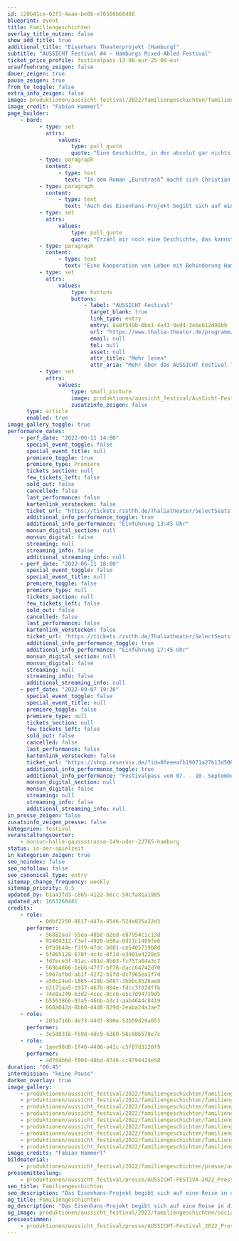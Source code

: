 ```yaml
---
id: c20b41ce-02f3-4aae-be0b-e76506b60d88
blueprint: event
title: Familiengeschichten
overlay_title_nutzen: false
show_add_title: true
additional_title: "Eisenhans Theaterprojekt [Hamburg]"
subtitle: "AUSSICHT Festival #4 – Hamburgs Mixed-Abled Festival"
ticket_price_profile: festivalpass-13-00-eur-25-00-eur
urauffuehrung_zeigen: false
dauer_zeigen: true
pause_zeigen: true
from_to_toggle: false
extra_info_zeigen: false
image: produktionen/aussicht_festival/2022/familiengeschichten/familiengeschichten_eisenhans_08_c_fabian_hammerl.jpg
image_credit: "Fabian Hammerl"
page_builder:
    - bard:
          - type: set
            attrs:
                values:
                    type: pull_quote
                    quote: "Eine Geschichte, in der absolut gar nichts passiert, außer dass sich eine alte Frau ab und zu mit ihrem Sohn streitet. Nicht ganz."
          - type: paragraph
            content:
                - type: text
                  text: "In dem Roman „Eurotrash“ macht sich Christian Kracht auf eine Reise in die Vergangenheit und in die Abgründe seiner eigenen Familiengeschichte. In „Herkunft“ beschreibt Saša Stanišić das Verhältnis zu seiner Großmutter und beleuchtet die Migrationserfahrungen in der Familie."
          - type: paragraph
            content:
                - type: text
                  text: "Auch das Eisenhans-Projekt begibt sich auf eine Reise in die Vergangenheit und inszeniert seine eigene Biografien. Orte und Menschen, sowie Entdeckungen rufen Kindheitserinnerungen wach und schauen ins Innere des eigenen Ichs."
          - type: set
            attrs:
                values:
                    type: pull_quote
                    quote: "Erzähl mir noch eine Geschichte, das kannst du so gut."
          - type: paragraph
            content:
                - type: text
                  text: "Eine Kooperation von Leben mit Behinderung Hamburg und Thalia Treffpunkt."
          - type: set
            attrs:
                values:
                    type: buttons
                    buttons:
                        - label: "AUSSICHT Festival"
                          target_blank: true
                          link_type: entry
                          entry: 8a8f549b-0be1-4e43-9ed4-3e6eb12d98b9
                          url: "https://www.thalia-theater.de/programm/jung&mehr/festivals/grenzgaenge/grenzgaenge-2022/"
                          email: null
                          tel: null
                          asset: null
                          attr_title: "Mehr lesen"
                          attr_aria: "Mehr über das AUSSICHT Festival lesen"
          - type: set
            attrs:
                values:
                    type: small_picture
                    image: produktionen/aussicht_festival/AusSicht-Festival-Logo-Rechteck.jpg
                    zusatzinfo_zeigen: false
      type: article
      enabled: true
image_gallery_toggle: true
performance_dates:
    - perf_date: "2022-06-11 14:00"
      special_event_toggle: false
      special_event_title: null
      premiere_toggle: true
      premiere_type: Premiere
      tickets_section: null
      few_tickets_left: false
      sold_out: false
      cancelled: false
      last_performance: false
      kartenlink_verstecken: false
      ticket_url: "https://tickets.rzsthh.de/Thaliatheater/SelectSeats?ret=1&e=11984&lang=de&play=familiengeschichten-2022&cookies=2"
      additional_info_performance_toggle: true
      additional_info_performance: "Einführung 13:45 Uhr"
      monsun_digital_section: null
      monsun_digital: false
      streaming: null
      streaming_info: false
      additional_streaming_info: null
    - perf_date: "2022-06-11 18:00"
      special_event_toggle: false
      special_event_title: null
      premiere_toggle: false
      premiere_type: null
      tickets_section: null
      few_tickets_left: false
      sold_out: false
      cancelled: false
      last_performance: false
      kartenlink_verstecken: false
      ticket_url: "https://tickets.rzsthh.de/Thaliatheater/SelectSeats?ret=1&e=11983&lang=de&play=familiengeschichten-2022&cookies=2"
      additional_info_performance_toggle: true
      additional_info_performance: "Einführung 17:45 Uhr"
      monsun_digital_section: null
      monsun_digital: false
      streaming: null
      streaming_info: false
      additional_streaming_info: null
    - perf_date: "2022-09-07 19:30"
      special_event_toggle: false
      special_event_title: null
      premiere_toggle: false
      premiere_type: null
      tickets_section: null
      few_tickets_left: false
      sold_out: false
      cancelled: false
      last_performance: false
      kartenlink_verstecken: false
      ticket_url: "https://shop.reservix.de/?id=8feeeafb19071a27b13d5083379d95183e9ab490f2f135faf80b2fecfc1ba00f2aba7ad8945f4a4292549eb86feddc1b&vID=7337&eventGrpID=413348&eventID=1986596"
      additional_info_performance_toggle: true
      additional_info_performance: "Festivalpass vom 07. - 10. September 2022"
      monsun_digital_section: null
      monsun_digital: false
      streaming: null
      streaming_info: false
      additional_streaming_info: null
in_presse_zeigen: false
zusatsinfo_zeigen_presse: false
kategorien: festival
veranstaltungsoerter:
    - monsun-halle-gaussstrasse-149-oder-22765-hamburg
status: in-der-spielzeit
in_kategorien_zeigen: true
seo_noindex: false
seo_nofollow: false
seo_canonical_type: entry
sitemap_change_frequency: weekly
sitemap_priority: 0.5
updated_by: b1a43fd3-c865-4122-b6cc-50cfa81a1985
updated_at: 1663260481
credits:
    - role:
          - 0dbf2250-8817-447a-85d6-524e025a22d3
      performer:
          - 56882aa7-55ea-485e-b2ed-e87954c1c13d
          - 92469312-f3ef-4920-b50a-0d17c1489fe6
          - 0f59b44e-f3f9-47dc-b001-ce5405719b8d
          - 5f865128-678f-4c4c-8f1d-e3901e4228e5
          - fd7ece3f-91ac-491d-8b03-fc757a04a3c7
          - 569b4866-1ebb-47f7-bf78-dacc64742d70
          - 5967afbd-ab1f-4272-b1fd-dc7965ea1f7d
          - a50c24ed-1865-429b-b087-3bbbc4526ae8
          - d2171aa5-1937-467b-804e-fdcc3f02dffb
          - 74e0a249-b3d2-4cec-8cc6-e5c7d94719d5
          - b5563866-93a5-46bb-b3c1-aab4644c8419
          - 668a042a-8bb8-44d8-829d-2eaba24a3ae7
    - role:
          - 203a716b-de73-44d7-890e-53b59d29a053
      performer:
          - 3e58831b-f69d-4dc9-b360-56c806578e7c
    - role:
          - 1aee98d8-1f40-4406-a41c-c5f07d3120f9
      performer:
          - ad704b6d-f004-40bd-8746-cc9794424e58
duration: "00:45"
intermission: "keine Pause"
darken_overlay: true
image_gallery:
    - produktionen/aussicht_festival/2022/familiengeschichten/familiengeschichten_eisenhans_02_c_fabian_hammerl.jpg
    - produktionen/aussicht_festival/2022/familiengeschichten/familiengeschichten_eisenhans_03_c_fabian_hammerl.jpg
    - produktionen/aussicht_festival/2022/familiengeschichten/familiengeschichten_eisenhans_04_c_fabian_hammerl.jpg
    - produktionen/aussicht_festival/2022/familiengeschichten/familiengeschichten_eisenhans_05_c_fabian_hammerl.jpg
    - produktionen/aussicht_festival/2022/familiengeschichten/familiengeschichten_eisenhans_06_c_fabian_hammerl.jpg
    - produktionen/aussicht_festival/2022/familiengeschichten/familiengeschichten_eisenhans_07_c_fabian_hammerl.jpg
    - produktionen/aussicht_festival/2022/familiengeschichten/familiengeschichten_eisenhans_08_c_fabian_hammerl.jpg
    - produktionen/aussicht_festival/2022/familiengeschichten/familiengeschichten_eisenhans_09_c_fabian_hammerl.jpg
    - produktionen/aussicht_festival/2022/familiengeschichten/familiengeschichten_eisenhans_10_c_fabian_hammerl.jpg
image_credits: "Fabian Hammerl"
bildmaterial:
    - produktionen/aussicht_festival/2022/familiengeschichten/presse/aussicht_festival_familiengeschichten_eisenhans_c_fabian_hammerl_monsun.zip
pressemitteilung:
    - produktionen/aussicht_festival/presse/AUSSICHT-FESTIVA-2022_Pressemitteilung_monsun.theater.pdf
seo_title: Familiengeschichten
seo_description: "Das Eisenhans-Projekt begibt sich auf eine Reise in die Vergangenheit und inszeniert seine eigene Biografien mit einem Blick ins Innere eigene Ichs."
og_title: Familiengeschichten
og_description: "Das Eisenhans-Projekt begibt sich auf eine Reise in die Vergangenheit und inszeniert seine eigene Biografien mit einem Blick ins Innere eigene Ichs."
og_image: produktionen/aussicht_festival/2022/familiengeschichten/social_media_image_familiengeschichten.jpg
pressestimmen:
    - produktionen/aussicht_festival/presse/AUSSICHT-Festival_2022_Pressestimmen.zip
---
```

